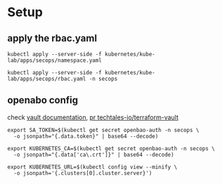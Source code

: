 # Setup

## apply the rbac.yaml

```terminal
kubectl apply --server-side -f kubernetes/kube-lab/apps/secops/namespace.yaml
```

```terminal
kubectl apply --server-side -f kubernetes/kube-lab/apps/secops/rbac.yaml -n secops
```

## openabo config

check [vault documentation](https://developer.hashicorp.com/validated-patterns/vault/vault-kubernetes-auth#configure-kubernetes-authentication), [pr techtales-io/terraform-vault](https://github.com/techtales-io/terraform-vault/pull/77)

```terminal
export SA_TOKEN=$(kubectl get secret openbao-auth -n secops \
  -o jsonpath="{.data.token}" | base64 --decode)
```

```terminal
export KUBERNETES_CA=$(kubectl get secret openbao-auth -n secops \
  -o jsonpath="{.data['ca\.crt']}" | base64 --decode)
```

```terminal
export KUBERNETES_URL=$(kubectl config view --minify \
  -o jsonpath='{.clusters[0].cluster.server}')
```
